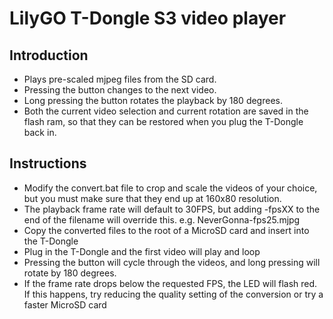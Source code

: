 # LilyGO T-Dongle S3 video player
## Introduction
* Plays pre-scaled mjpeg files from the SD card.
* Pressing the button changes to the next video.
* Long pressing the button rotates the playback by 180 degrees.
* Both the current video selection and current rotation are saved in the flash ram, so that they can be restored when you plug the T-Dongle back in.
## Instructions
* Modify the convert.bat file to crop and scale the videos of your choice, but you must make sure that they end up at 160x80 resolution.
* The playback frame rate will default to 30FPS, but adding -fpsXX to the end of the filename will override this. e.g. NeverGonna-fps25.mjpg
* Copy the converted files to the root of a MicroSD card and insert into the T-Dongle
* Plug in the T-Dongle and the first video will play and loop
* Pressing the button will cycle through the videos, and long pressing will rotate by 180 degrees.
* If the frame rate drops below the requested FPS, the LED will flash red.  If this happens, try reducing the quality setting of the conversion or try a faster MicroSD card

